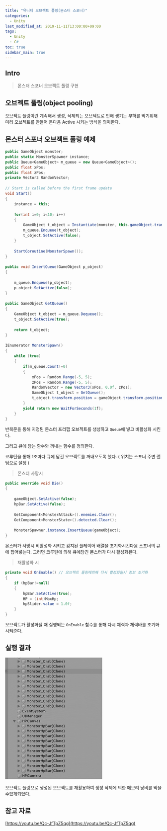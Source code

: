 ```yaml
---
title: "유니티 오브젝트 풀링(몬스터 스포너)"
categories: 
  - Unity
last_modified_at: 2019-11-11T13:00:00+09:00
tags: 
  - Unity 
  - C#
toc: true
sidebar_main: true
---
```


## Intro

> 몬스터 스포너 오브젝트 풀링 구현


## 오브젝트 풀링(object pooling)

오브젝트 풀링이란 계속해서 생성, 삭제되는 오브젝트로 인해 생기는 부하를 막기위해 미리 오브젝트를 만들어 둔다음 Active 시키는 방식을 의미한다.

## 몬스터 스포너 오브젝트 풀링 예제

```c#
public GameObject monster;
public static MonsterSpawner instance;
public Queue<GameObject> m_queue = new Queue<GameObject>();
public float xPos;
public float zPos;
private Vector3 RandomVector;

// Start is called before the first frame update
void Start()
{
    instance = this;

    for(int i=0; i<10; i++)
    {
        GameObject t_object = Instantiate(monster, this.gameObject.transform);
        m_queue.Enqueue(t_object);
        t_object.SetActive(false);
    }

    StartCoroutine(MonsterSpawn());
}

public void InsertQueue(GameObject p_object)
{
        
    m_queue.Enqueue(p_object);
    p_object.SetActive(false);
}

public GameObject GetQueue()
{ 
    GameObject t_object = m_queue.Dequeue();
    t_object.SetActive(true);
          
    return t_object;
}

IEnumerator MonsterSpawn()
{
    while (true)
    {
        if(m_queue.Count!=0)
        {
            xPos = Random.Range(-5, 5);
            zPos = Random.Range(-5, 5);
            RandomVector = new Vector3(xPos, 0.0f, zPos);
            GameObject t_object = GetQueue();
            t_object.transform.position = gameObject.transform.position+ RandomVector;
        }
        yield return new WaitForSeconds(1f);                    
    }     
}

```

반복문을 통해 지정된 몬스터 프리팹 오브젝트를 생성하고 `Queue`에 넣고 비활성화 시킨다. 

그리고 큐에 담는 함수와 꺼내는 함수를 정의한다.

코루틴을 통해 1초마다 큐에 담긴 오브젝트를 꺼내오도록 했다. ( 위치는 스포너 주변 랜덤으로 설정 )

> 몬스터 사망시

```c#
public override void Die()
{

    gameObject.SetActive(false);
    hpBar.SetActive(false);

    GetComponent<MonsterAttack>().enemies.Clear();
    GetComponent<MonsterState>().detected.Clear();

    MonsterSpawner.instance.InsertQueue(gameObject);    
}
```

몬스터가 사망시 비활성화 시키고 감지된 플레이어 배열을 초기화시킨다음 스포너의 큐에 집어넣는다. 그러면 코루틴에 의해 큐에담긴 몬스터가 다시 활성화된다.
    
> 재활성화 시

```c#
private void OnEnable() // 오브젝트 풀링에의해 다시 활성화될시 정보 초기화
{
    if (hpBar!=null)
    {
        hpBar.SetActive(true);
        HP = (int)MaxHp;
        hpSlider.value = 1.0f;
    }
}
```

오브젝트가 활성화될 때 실행되는 `OnEnable` 함수를 통해 다시 체력과 체력바를 초기화 시켜준다. 

## 실행 결과

![gif](https://github.com/lesslate/lesslate.github.io/blob/master/assets/img/Unity/object/GIF.gif?raw=true)

오브젝트 풀링으로 생성된 오브젝트를 재활용하여 생성 삭제에 의한 메모리 낭비를 막을 수있게되었다.

## 참고 자료

[https://youtu.be/Qc-JfTpZ5qg](https://youtu.be/Qc-JfTpZ5qg)
